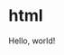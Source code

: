 # html<!DOCTYPE html>
<html>
    <head>
        <title>My Web Page!</title>
    </head>
    <body>
        Hello, world!
    </body>
</html>
